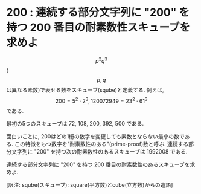 # 200 : 連続する部分文字列に "200" を持つ 200 番目の耐素数性スキューブを求めよ

$$p^2q^3$$ \($$p, q$$は異なる素数\)で表せる数をスキューブ\(sqube\)と定義する. 例えば, $$200 = 5^2 \cdot 2^3, 120072949 = 23^2 \cdot 61^3$$である.

最初の5つのスキューブは 72, 108, 200, 392, 500 である.

面白いことに, 200はどの1桁の数字を変更しても素数とならない最小の数である. この特徴をもつ数字を"耐素数性のある"\(prime-proof\)数と呼ぶ. 連続する部分文字列に "200" を持つ次の耐素数性のあるスキューブは 1992008 である.

連続する部分文字列に "200" を持つ 200 番目の耐素数性のあるスキューブを求めよ.

\[訳注: sqube\(スキューブ\): square\(平方数\)とcube\(立方数\)からの造語\]

